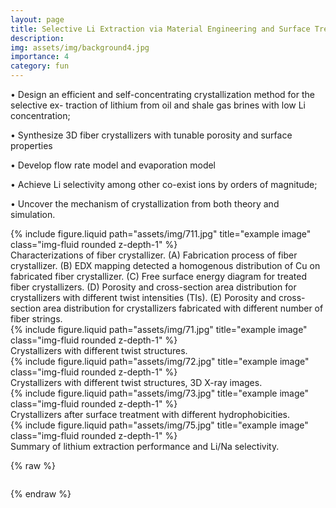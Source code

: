 ```yaml
---
layout: page
title: Selective Li Extraction via Material Engineering and Surface Treatment
description: 
img: assets/img/background4.jpg
importance: 4
category: fun
---
```


• Design an efficient and self-concentrating crystallization method for the selective ex-
traction of lithium from oil and shale gas brines with low Li concentration;

• Synthesize 3D fiber crystallizers with tunable porosity and surface properties

• Develop flow rate model and evaporation model

• Achieve Li selectivity among other co-exist ions by orders of magnitude;

• Uncover the mechanism of crystallization from both theory and simulation.


<div class="row justify-content-sm-center">
    <div class="col-sm-8 mt-3 mt-md-0">
        {% include figure.liquid path="assets/img/711.jpg" title="example image" class="img-fluid rounded z-depth-1" %}
    </div>
</div>
Characterizations of fiber crystallizer. (A) Fabrication process of fiber crystallizer. (B) EDX mapping detected a homogenous distribution of Cu on fabricated fiber crystallizer. (C) Free surface energy diagram for treated fiber crystallizers. (D) Porosity and cross-section area distribution for crystallizers with different twist intensities (TIs). (E) Porosity and cross-section area distribution for crystallizers fabricated with different number of fiber strings.

<div class="row justify-content-sm-center">
    <div class="col-sm-8 mt-3 mt-md-0">
        {% include figure.liquid path="assets/img/71.jpg" title="example image" class="img-fluid rounded z-depth-1" %}
    </div>
</div>
Crystallizers with different twist structures.

<div class="row justify-content-sm-center">
    <div class="col-sm-8 mt-3 mt-md-0">
        {% include figure.liquid path="assets/img/72.jpg" title="example image" class="img-fluid rounded z-depth-1" %}
    </div>
</div>
Crystallizers with different twist structures, 3D X-ray images.

<div class="row justify-content-sm-center">
    <div class="col-sm-8 mt-3 mt-md-0">
        {% include figure.liquid path="assets/img/73.jpg" title="example image" class="img-fluid rounded z-depth-1" %}
    </div>
</div>
Crystallizers after surface treatment with different hydrophobicities.

<div class="row justify-content-sm-center">
    <div class="col-sm-8 mt-3 mt-md-0">
        {% include figure.liquid path="assets/img/75.jpg" title="example image" class="img-fluid rounded z-depth-1" %}
    </div>
</div>
Summary of lithium extraction performance and Li/Na selectivity.


{% raw %}

```html

```

{% endraw %}
